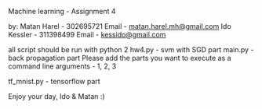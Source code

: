 Machine learning - Assignment 4

by:
Matan Harel - 302695721
    Email - matan.harel.mh@gmail.com
Ido Kessler - 311398499
    Email - kessido@gmail.com

all script should be run with python 2
hw4.py - svm with SGD part
main.py - back propagation part
Please add the parts you want to execute as a command line arguments - 1, 2, 3

tf_mnist.py - tensorflow part

Enjoy your day,
Ido & Matan :)

